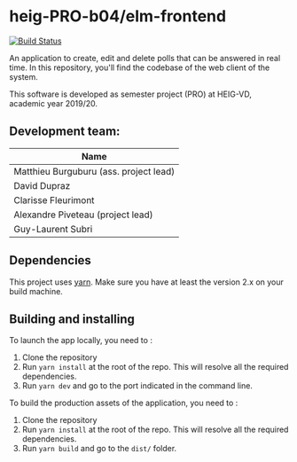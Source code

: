 # heig-PRO-b04/elm-frontend

[![Build Status](https://travis-ci.com/heig-PRO-b04/elm-frontend.svg?branch=master)](https://travis-ci.com/heig-PRO-b04/elm-frontend)

An application to create, edit and delete polls that can be answered in real
time. In this repository, you'll find the codebase of the web client of the
system.

This software is developed as semester project (PRO) at HEIG-VD, academic year
2019/20.

## Development team:

| Name                                   |
|----------------------------------------|
| Matthieu Burguburu (ass. project lead) |
| David Dupraz                           |
| Clarisse Fleurimont                    |
| Alexandre Piveteau (project lead)      |
| Guy-Laurent Subri                      |

## Dependencies

This project uses [yarn](https://yarnpkg.com). Make sure you have at least the
version 2.x on your build machine.

## Building and installing

To launch the app locally, you need to :

1. Clone the repository
2. Run `yarn install` at the root of the repo. This will resolve all the
   required dependencies.
3. Run `yarn dev` and go to the port indicated in the command line.

To build the production assets of the application, you need to :

1. Clone the repository
2. Run `yarn install` at the root of the repo. This will resolve all the
   required dependencies.
3. Run `yarn build` and go to the `dist/` folder.